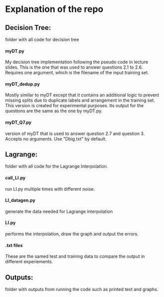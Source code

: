 # Explanation of the repo

## Decision Tree: 

folder with all code for decision tree

#### myDT.py

My decision tree implementation following the pseudo code in lecture slides.
This is the one that was used to answer questions 2.1 to 2.6. 
Requires one argument, which is the filename of the input training set.


#### myDT_dedup.py
Mostly similar to myDT except that it contains an additional logic to prevent missing splits due to duplicate labels and arrangement in the training set.
This version is created for experimental purposes. Its output for the questions are the same as the one by myDT.py.


#### myDT_Q7.py
version of myDT that is used to answer question 2.7 and question 3.
Accepts no arguments. Use "Dbig.txt" by default.


## Lagrange: 

folder with all code for the Lagrange Interpolation.

#### call_LI.py  
run LI.py multiple times with different noise.

#### LI_datagen.py  
generate the data needed for Lagrange interpolation

#### LI.py  
performs the interpolation, draw the graph and output the errors.

#### .txt files
These are the samed test and training data to compare the output in different experiements.


## Outputs:

folder with outputs from running the code such as printed text and graphs.
